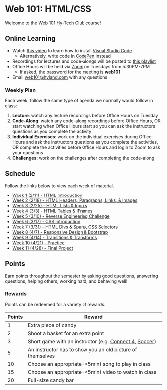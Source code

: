# Web 101: HTML/CSS
Welcome to the Web 101 Hy-Tech Club course!

## Online Learning
- Watch [this video](https://www.youtube.com/watch?v=fOgaGFRN39o&list=PL1P_sExxi-9PSNwmays_UE8JYllVu7P7u&index=2&t=0s) to learn how to install [Visual Studio Code](https://code.visualstudio.com/)
    - Alternatively, write code in [CodePen](https://codepen.io/) instead
- Recordings for lectures and code-alongs will be posted to [this playlist](https://www.youtube.com/playlist?list=PL1P_sExxi-9PSNwmays_UE8JYllVu7P7u)
- Office Hours will be held via [Zoom](https://hyland.zoom.us/j/985579225?pwd=c0FqV1lwVmtVNS8yV2srWVJTWGZOZz09) on Tuesdays from 5:30PM-7PM
    - If asked, the password for the meeting is **web101**
- Email [web101@hyland.com](mailto:web101@hyland.com) with any questions

### Weekly Plan
Each week, follow the same type of agenda we normally would follow in class:

1. **Lecture**: watch any lecture recordings before Office Hours on Tuesday
1. **Code-Along**: watch any code-along recordings before Office Hours, OR start watching when Office Hours start so you can ask the instructors questions as you complete the activity
1. **Individual Exercises**: work on the individual exercises during Office Hours and ask the instructors questions as you complete the activities, OR complete the activities before Office Hours and login to Zoom to ask your questions
1. **Challenges**: work on the challenges after completing the code-along

## Schedule
Follow the links below to view each week of material.

- [Week 1 (2/11) - HTML Introduction](Week01/StudentDesc.md)
- [Week 2 (2/18) - HTML Headers, Paragraphs, Links, & Images](Week02/StudentDesc.md)
- [Week 3 (2/25) - HTML Lists & Inputs](Week03/StudentDesc.md)
- [Week 4 (3/3) - HTML Tables & IFrames](Week04/StudentDesc.md)
- [Week 5 (3/10) - Reverse Engineering Challenge](Week05/ReverseEngineeringChallenge.md)
- [Week 6 (3/17) - CSS Introduction](Week06/StudentDesc.md)
- [Week 7 (3/31) - HTML Divs & Spans, CSS Selectors](Week07/StudentDesc.md)
- [Week 8 (4/7) - Responsive Design & Bootstrap](Week08/StudentDesc.md)
- [Week 9 (4/14) - Transitions & Transforms](Week09/StudentDesc.md)
- [Week 10 (4/21) - Practice](Week10/StudentDesc.md)
- [Week 11 (4/28) - Final Project](Week11/StudentDesc.md)

## Points
Earn points throughout the semester by asking good questions, answering questions, helping others, working hard, and behaving well!

### Rewards
Points can be redeemed for a variety of rewards.

| Points | Reward |
| -- | -- |
| 1 | Extra piece of candy |
| 2 | Shoot a basket for an extra point|
| 3 | Short game with an instructor (e.g. [Connect 4](https://www.mathsisfun.com/games/connect4.html), [Soccer](https://www.agame.com/game/1-on-1-soccer-classic)) |
| 5 | An instructor has to show you an old picture of themselves |
| 10 | Choose an appropriate (<5min) song to play in class |
| 15 | Choose an appropriate (<5min) video to watch in class |
| 20 | Full-size candy bar |
